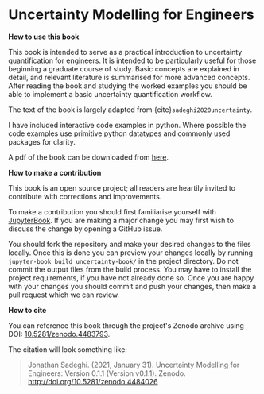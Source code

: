 # Uncertainty Modelling for Engineers
 
**How to use this book**

This book is intended to serve as a practical introduction to uncertainty quantification for engineers.
It is intended to be particularly useful for those beginning a graduate course of study.
Basic concepts are explained in detail, and relevant literature is summarised for more advanced concepts.
After reading the book and studying the worked examples you should be able to implement a basic uncertainty quantification workflow.

The text of the book is largely adapted from {cite}`sadeghi2020uncertainty`.

I have included interactive code examples in python. Where possible the code examples use primitive python datatypes and commonly used packages for clarity.

A pdf of the book can be downloaded from [here](https://uncertainty-for-engineers.github.io/uncertainty-modelling-for-engineers/uncertainty-book.pdf).

**How to make a contribution**

This book is an open source project; all readers are heartily invited to contribute with corrections and improvements.

To make a contribution you should first familiarise yourself with [JupyterBook](https://jupyterbook.org).
If you are making a major change you may first wish to discuss the change by opening a GitHub issue.

You should fork the repository and make your desired changes to the files locally.
Once this is done you can preview your changes locally by running `jupyter-book build uncertainty-book/` in the project directory.
Do not commit the output files from the build process.
You may have to install the project requirements, if you have not already done so.
Once you are happy with your changes you should commit and push your changes, then make a pull request which we can review.

**How to cite**

You can reference this book through the project's Zenodo archive using DOI: 
[10.5281/zenodo.4483793](https://doi.org/10.5281/zenodo.4483793). 

The citation will look something like:

> Jonathan Sadeghi. (2021, January 31). Uncertainty Modelling for Engineers: Version 0.1.1 (Version v0.1.1). Zenodo. http://doi.org/10.5281/zenodo.4484026
